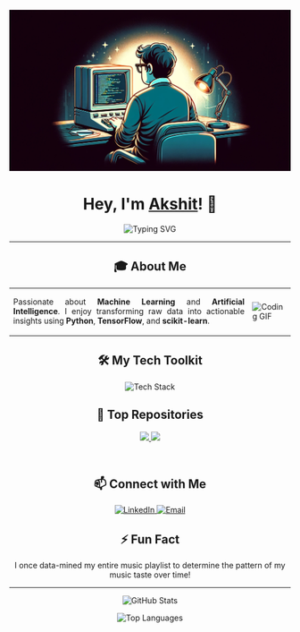 ![banner](https://raw.githubusercontent.com/akanand03/akanand03/a6634f6ce34f42110c3b1e21485dc40a932a1a1b/banner.jpeg)

<h1 align="center">
  Hey, I'm <a href="https://github.com/akanand03">Akshit</a>! 👋
</h1>

<p align="center">
  <img src="https://readme-typing-svg.herokuapp.com?font=Fira+Code&size=22&pause=1000&color=00BFFF&center=true&vCenter=true&width=500&height=50&lines=🚀+Innovating+with+Data+Science;📊+Transforming+Data+into+Insights;💡+Machine+Learning+Enthusiast;🌟+AI+Driven+Solutions;🔍+Data+Analysis+Expert" alt="Typing SVG">
</p>

---

<h2 align="center">🎓 About Me</h2>

<table align="center">
  <tr>
    <td>
      <p align="justify">
        Passionate about <strong>Machine Learning</strong> and <strong>Artificial Intelligence</strong>. I enjoy transforming raw data into actionable insights using <strong>Python</strong>, <strong>TensorFlow</strong>, and <strong>scikit-learn</strong>.
      </p>
    </td>
    <td>
      <img src="https://media.giphy.com/media/IpeYSEZshTefe/giphy.gif" alt="Coding GIF" width="300">
    </td>
  </tr>
</table>

<h2 align="center">🛠️ My Tech Toolkit</h2>

<p align="center">
  <img src="https://skillicons.dev/icons?i=python,cpp,pandas,numpy,scipy,sklearn,tensorflow,keras,matplotlib,seaborn,plotly,tableau,spark,hadoop,bigquery,databricks,sql,postgres,mysql,mongodb,react,nodejs,express,aws,jupyter,anaconda,git,vscode&theme=dark" alt="Tech Stack">
</p>

<h2 align="center">🌟 Top Repositories</h2>

<p align="center">
  <a href="https://github.com/akanand03/Deal_Dazzle_">
    <img width="45%" src="https://github-readme-stats.vercel.app/api/pin/?username=akanand03&repo=Deal_Dazzle&title_color=00bfff&text_color=ffffff&icon_color=00bfff&bg_color=282c34&hide_border=true" />
  </a>
  <a href="https://github.com/akanand03/Arrhythmia_Classification">
    <img width="45%" src="https://github-readme-stats.vercel.app/api/pin/?username=akanand03&repo=Arrhythmia_Classification&title_color=00bfff&text_color=ffffff&icon_color=00bfff&bg_color=282c34&hide_border=true" />
  </a>
</p>
<br />
<h2 align="center">📫 Connect with Me</h2>
<p align="center">
  <a href="https://www.linkedin.com/in/akshit-anand-b2080621a/">
    <img src="https://img.shields.io/badge/LinkedIn-Connect-blue?style=for-the-badge&logo=linkedin" alt="LinkedIn">
  </a>
  <a href="mailto:akshitanand003@gmail.com">
    <img src="https://img.shields.io/badge/Email-Contact%20Me-red?style=for-the-badge&logo=gmail" alt="Email">
  </a>
</p>

<h2 align="center">⚡ Fun Fact</h2>
<p align="center">
  I once data-mined my entire music playlist to determine the pattern of my music taste over time!
</p>

---

<p align="center">
  <img src="https://github-readme-stats.vercel.app/api?username=akanand03&show_icons=true&theme=dark" alt="GitHub Stats">
</p>

<p align="center">
  <img src="https://github-readme-stats.vercel.app/api/top-langs/?username=akanand03&layout=compact&theme=dark" alt="Top Languages">
</p>
